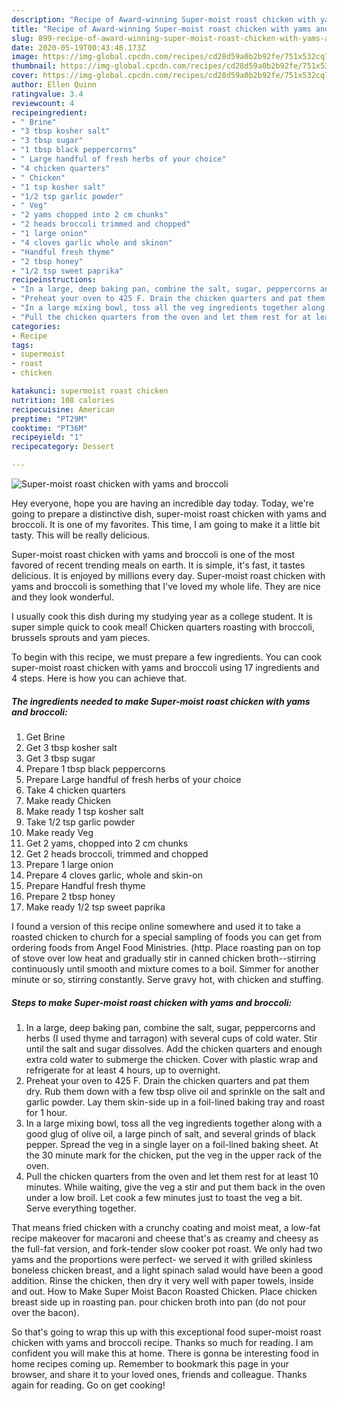 ```yaml
---
description: "Recipe of Award-winning Super-moist roast chicken with yams and broccoli"
title: "Recipe of Award-winning Super-moist roast chicken with yams and broccoli"
slug: 899-recipe-of-award-winning-super-moist-roast-chicken-with-yams-and-broccoli
date: 2020-05-19T00:43:48.173Z
image: https://img-global.cpcdn.com/recipes/cd28d59a0b2b92fe/751x532cq70/super-moist-roast-chicken-with-yams-and-broccoli-recipe-main-photo.jpg
thumbnail: https://img-global.cpcdn.com/recipes/cd28d59a0b2b92fe/751x532cq70/super-moist-roast-chicken-with-yams-and-broccoli-recipe-main-photo.jpg
cover: https://img-global.cpcdn.com/recipes/cd28d59a0b2b92fe/751x532cq70/super-moist-roast-chicken-with-yams-and-broccoli-recipe-main-photo.jpg
author: Ellen Quinn
ratingvalue: 3.4
reviewcount: 4
recipeingredient:
- " Brine"
- "3 tbsp kosher salt"
- "3 tbsp sugar"
- "1 tbsp black peppercorns"
- " Large handful of fresh herbs of your choice"
- "4 chicken quarters"
- " Chicken"
- "1 tsp kosher salt"
- "1/2 tsp garlic powder"
- " Veg"
- "2 yams chopped into 2 cm chunks"
- "2 heads broccoli trimmed and chopped"
- "1 large onion"
- "4 cloves garlic whole and skinon"
- "Handful fresh thyme"
- "2 tbsp honey"
- "1/2 tsp sweet paprika"
recipeinstructions:
- "In a large, deep baking pan, combine the salt, sugar, peppercorns and herbs (I used thyme and tarragon) with several cups of cold water. Stir until the salt and sugar dissolves. Add the chicken quarters and enough extra cold water to submerge the chicken. Cover with plastic wrap and refrigerate for at least 4 hours, up to overnight."
- "Preheat your oven to 425 F. Drain the chicken quarters and pat them dry. Rub them down with a few tbsp olive oil and sprinkle on the salt and garlic powder. Lay them skin-side up in a foil-lined baking tray and roast for 1 hour."
- "In a large mixing bowl, toss all the veg ingredients together along with a good glug of olive oil, a large pinch of salt, and several grinds of black pepper. Spread the veg in a single layer on a foil-lined baking sheet. At the 30 minute mark for the chicken, put the veg in the upper rack of the oven."
- "Pull the chicken quarters from the oven and let them rest for at least 10 minutes. While waiting, give the veg a stir and put them back in the oven under a low broil. Let cook a few minutes just to toast the veg a bit. Serve everything together."
categories:
- Recipe
tags:
- supermoist
- roast
- chicken

katakunci: supermoist roast chicken 
nutrition: 108 calories
recipecuisine: American
preptime: "PT29M"
cooktime: "PT36M"
recipeyield: "1"
recipecategory: Dessert

---
```



![Super-moist roast chicken with yams and broccoli](https://img-global.cpcdn.com/recipes/cd28d59a0b2b92fe/751x532cq70/super-moist-roast-chicken-with-yams-and-broccoli-recipe-main-photo.jpg)

Hey everyone, hope you are having an incredible day today. Today, we're going to prepare a distinctive dish, super-moist roast chicken with yams and broccoli. It is one of my favorites. This time, I am going to make it a little bit tasty. This will be really delicious.

Super-moist roast chicken with yams and broccoli is one of the most favored of recent trending meals on earth. It is simple, it's fast, it tastes delicious. It is enjoyed by millions every day. Super-moist roast chicken with yams and broccoli is something that I've loved my whole life. They are nice and they look wonderful.

I usually cook this dish during my studying year as a college student. It is super simple quick to cook meal! Chicken quarters roasting with broccoli, brussels sprouts and yam pieces.


To begin with this recipe, we must prepare a few ingredients. You can cook super-moist roast chicken with yams and broccoli using 17 ingredients and 4 steps. Here is how you can achieve that.

<!--inarticleads1-->

##### The ingredients needed to make Super-moist roast chicken with yams and broccoli:

1. Get  Brine
1. Get 3 tbsp kosher salt
1. Get 3 tbsp sugar
1. Prepare 1 tbsp black peppercorns
1. Prepare  Large handful of fresh herbs of your choice
1. Take 4 chicken quarters
1. Make ready  Chicken
1. Make ready 1 tsp kosher salt
1. Take 1/2 tsp garlic powder
1. Make ready  Veg
1. Get 2 yams, chopped into 2 cm chunks
1. Get 2 heads broccoli, trimmed and chopped
1. Prepare 1 large onion
1. Prepare 4 cloves garlic, whole and skin-on
1. Prepare Handful fresh thyme
1. Prepare 2 tbsp honey
1. Make ready 1/2 tsp sweet paprika


I found a version of this recipe online somewhere and used it to take a roasted chicken to church for a special sampling of foods you can get from ordering foods from Angel Food Ministries. (http. Place roasting pan on top of stove over low heat and gradually stir in canned chicken broth--stirring continuously until smooth and mixture comes to a boil. Simmer for another minute or so, stirring constantly. Serve gravy hot, with chicken and stuffing. 

<!--inarticleads2-->

##### Steps to make Super-moist roast chicken with yams and broccoli:

1. In a large, deep baking pan, combine the salt, sugar, peppercorns and herbs (I used thyme and tarragon) with several cups of cold water. Stir until the salt and sugar dissolves. Add the chicken quarters and enough extra cold water to submerge the chicken. Cover with plastic wrap and refrigerate for at least 4 hours, up to overnight.
1. Preheat your oven to 425 F. Drain the chicken quarters and pat them dry. Rub them down with a few tbsp olive oil and sprinkle on the salt and garlic powder. Lay them skin-side up in a foil-lined baking tray and roast for 1 hour.
1. In a large mixing bowl, toss all the veg ingredients together along with a good glug of olive oil, a large pinch of salt, and several grinds of black pepper. Spread the veg in a single layer on a foil-lined baking sheet. At the 30 minute mark for the chicken, put the veg in the upper rack of the oven.
1. Pull the chicken quarters from the oven and let them rest for at least 10 minutes. While waiting, give the veg a stir and put them back in the oven under a low broil. Let cook a few minutes just to toast the veg a bit. Serve everything together.


That means fried chicken with a crunchy coating and moist meat, a low-fat recipe makeover for macaroni and cheese that&#39;s as creamy and cheesy as the full-fat version, and fork-tender slow cooker pot roast. We only had two yams and the proportions were perfect- we served it with grilled skinless boneless chicken breast, and a light spinach salad would have been a good addition. Rinse the chicken, then dry it very well with paper towels, inside and out. How to Make Super Moist Bacon Roasted Chicken. Place chicken breast side up in roasting pan. pour chicken broth into pan (do not pour over the bacon). 

So that's going to wrap this up with this exceptional food super-moist roast chicken with yams and broccoli recipe. Thanks so much for reading. I am confident you will make this at home. There is gonna be interesting food in home recipes coming up. Remember to bookmark this page in your browser, and share it to your loved ones, friends and colleague. Thanks again for reading. Go on get cooking!
